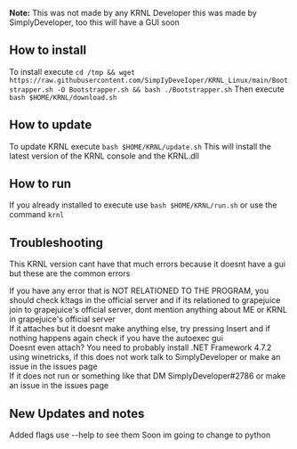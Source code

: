 **Note:** This was not made by any KRNL Developer this was made by SimplyDeveloper, too this will have a GUI soon
## How to install
To install execute `cd /tmp && wget https://raw.githubusercontent.com/SimpIyDeveIoper/KRNL_Linux/main/Bootstrapper.sh -O Bootstrapper.sh && bash ./Bootstrapper.sh`
Then execute `bash $HOME/KRNL/download.sh`
## How to update
To update KRNL execute `bash $HOME/KRNL/update.sh`
This will install the latest version of the KRNL console and the KRNL.dll
## How to run
If you already installed to execute use `bash $HOME/KRNL/run.sh` or use the command `krnl`
## Troubleshooting
This KRNL version cant have that much errors because it doesnt have a gui but these are the common errors
<summary> If you have any error that is NOT RELATIONED TO THE PROGRAM, you should check k!tags in the official server and if its relationed to grapejuice join to grapejuice's official server, dont mention anything about ME or KRNL in grapejuice's official server</summary>
<summary> If it attaches but it doesnt make anything else, try pressing Insert and if nothing happens again check if you have the autoexec gui</summary>
<summary> Doesnt even attach? You need to probably install .NET Framework 4.7.2 using winetricks, if this does not work talk to SimplyDeveloper or make an issue in the issues page</summary>
<summary> If it does not run or something like that DM SimplyDeveloper#2786 or make an issue in the issues page</summary>

## New Updates and notes
Added flags use --help to see them
Soon im going to change to python
